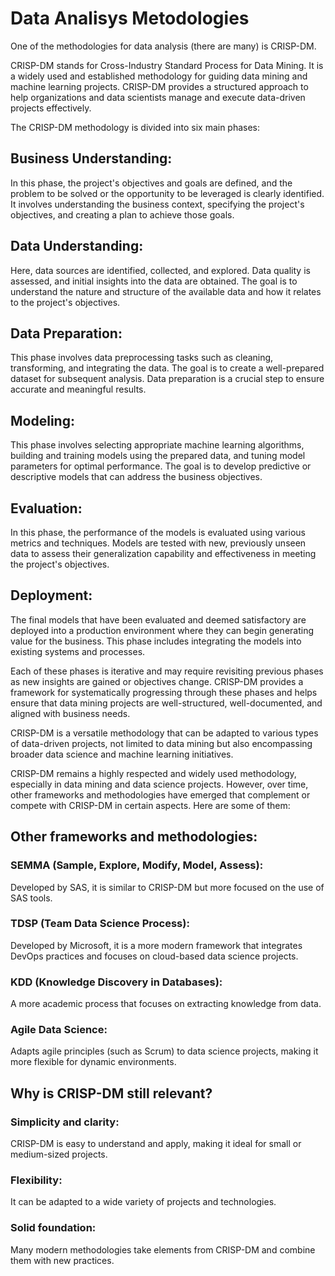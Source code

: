 # Data Analisys Metodologies

One of the methodologies for data analysis (there are many) is CRISP-DM.

CRISP-DM stands for Cross-Industry Standard Process for Data Mining. It is a widely used and established methodology for guiding data mining and machine learning projects. CRISP-DM provides a structured approach to help organizations and data scientists manage and execute data-driven projects effectively.

The CRISP-DM methodology is divided into six main phases:

## **Business Understanding**:
In this phase, the project's objectives and goals are defined, and the problem to be solved or the opportunity to be leveraged is clearly identified. It involves understanding the business context, specifying the project's objectives, and creating a plan to achieve those goals.

## **Data Understanding**:
Here, data sources are identified, collected, and explored. Data quality is assessed, and initial insights into the data are obtained. The goal is to understand the nature and structure of the available data and how it relates to the project's objectives.

## **Data Preparation**:
This phase involves data preprocessing tasks such as cleaning, transforming, and integrating the data. The goal is to create a well-prepared dataset for subsequent analysis. Data preparation is a crucial step to ensure accurate and meaningful results.

## **Modeling**:
This phase involves selecting appropriate machine learning algorithms, building and training models using the prepared data, and tuning model parameters for optimal performance. The goal is to develop predictive or descriptive models that can address the business objectives.

## **Evaluation**:
In this phase, the performance of the models is evaluated using various metrics and techniques. Models are tested with new, previously unseen data to assess their generalization capability and effectiveness in meeting the project's objectives.

## **Deployment**:
The final models that have been evaluated and deemed satisfactory are deployed into a production environment where they can begin generating value for the business. This phase includes integrating the models into existing systems and processes.

Each of these phases is iterative and may require revisiting previous phases as new insights are gained or objectives change. CRISP-DM provides a framework for systematically progressing through these phases and helps ensure that data mining projects are well-structured, well-documented, and aligned with business needs.

CRISP-DM is a versatile methodology that can be adapted to various types of data-driven projects, not limited to data mining but also encompassing broader data science and machine learning initiatives.

CRISP-DM remains a highly respected and widely used methodology, especially in data mining and data science projects. However, over time, other frameworks and methodologies have emerged that complement or compete with CRISP-DM in certain aspects. Here are some of them:

## Other frameworks and methodologies:

### **SEMMA** (Sample, Explore, Modify, Model, Assess):
Developed by SAS, it is similar to CRISP-DM but more focused on the use of SAS tools.

### **TDSP** (Team Data Science Process):
Developed by Microsoft, it is a more modern framework that integrates DevOps practices and focuses on cloud-based data science projects.

### **KDD** (Knowledge Discovery in Databases):
A more academic process that focuses on extracting knowledge from data.

### **Agile Data Science**:
Adapts agile principles (such as Scrum) to data science projects, making it more flexible for dynamic environments.

## Why is CRISP-DM still relevant?

### **Simplicity and clarity**:
CRISP-DM is easy to understand and apply, making it ideal for small or medium-sized projects.

### **Flexibility**:
It can be adapted to a wide variety of projects and technologies.

### **Solid foundation**:
Many modern methodologies take elements from CRISP-DM and combine them with new practices.

